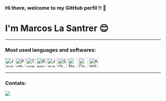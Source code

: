 ### Hi there, welcome to my GitHub perfil !! 👋
# I'm Marcos La Santrer 😊

---

### Most used languages and softwares:
<div style="display: inline-block">
  <img allign="center" alt="JavaScript" height="30" src="https://img.shields.io/badge/JavaScript-323330?style=for-the-badge&logo=javascript&logoColor=F7DF1E">
  <img allign="center" alt="Python" height="30" src="https://img.shields.io/badge/Python-FFD43B?style=for-the-badge&logo=python&logoColor=blue">
  <img allign="center" alt="TypeScript" height="30" src="https://img.shields.io/badge/TypeScript-007ACC?style=for-the-badge&logo=typescript&logoColor=white">
  <img allign="center" alt="React" height="30" src="https://img.shields.io/badge/React-20232A?style=for-the-badge&logo=react&logoColor=61DAFB">
  <img allign="center" alt="Java" height="30" src="https://img.shields.io/badge/Java-%23ED8B00.svg?style=for-the-badge&logo=openjdk&logoColor=white">
  <img allign="center" alt="SQL" height="30" src="https://img.shields.io/badge/SQL-336791?style=for-the-badge&logo=postgresql&logoColor=white">
  <img allign="center" alt="NoSQL" height="30" src="https://img.shields.io/badge/NoSQL-47A248?style=for-the-badge&logo=mongodb&logoColor=white">
  <img allign="center" alt="Docker" height="30" src="https://img.shields.io/badge/Docker-2496ED?style=for-the-badge&logo=docker&logoColor=white">
  <img allign="center" alt="AWS" height="30" src="https://img.shields.io/badge/AWS-232F3E?style=for-the-badge&logo=amazonaws&logoColor=white">
</div>

---

### Contats:
<a href="https://www.linkedin.com/in/marcos-augusto-71331531b/" target="_blank">
  <img src="https://img.shields.io/badge/-LinkedIn-%230077B5?style=for-the-badge&logo=linkedin&logoColor=white" target="_blank">
</a>
